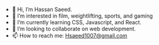 - 👋 Hi, I’m Hassan Saeed.
- 👀 I’m interested in film, weightlifting, sports, and gaming
- 🌱 I’m currently learning CSS, Javascript, and React.
- 💞️ I’m looking to collaborate on web development.
- 📫 How to reach me: Hsaeed1007@gmail.com

<!---
HassanSaeed7/HassanSaeed7 is a ✨ special ✨ repository because its `README.md` (this file) appears on your GitHub profile.
You can click the Preview link to take a look at your changes.
--->
